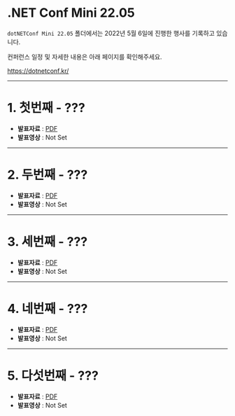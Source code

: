 # .NET Conf Mini 22.05

`dotNETConf Mini 22.05` 폴더에서는 2022년 5월 6일에 진행한 행사를 기록하고 있습니다.

컨퍼런스 일정 및 자세한 내용은 아래 페이지를 확인해주세요.

https://dotnetconf.kr/

---

# 1. 첫번째 - ???

* **발표자료** : [PDF]()
* **발표영상** : Not Set

---

# 2. 두번째 - ???

* **발표자료** : [PDF]()
* **발표영상** : Not Set

---

# 3. 세번째 - ???

* **발표자료** : [PDF]()
* **발표영상** : Not Set

---

# 4. 네번째 - ???

* **발표자료** : [PDF]()
* **발표영상** : Not Set

---

# 5. 다섯번째 - ???

* **발표자료** : [PDF]()
* **발표영상** : Not Set
